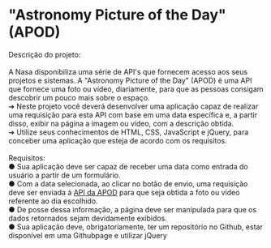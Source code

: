 # "Astronomy Picture of the Day" (APOD)
Descrição do projeto: <br><br>
A Nasa disponibiliza uma série de API's que fornecem acesso aos seus projetos e
sistemas. A "Astronomy Picture of the Day" (APOD) é uma API que fornece uma foto ou
vídeo, diariamente, para que as pessoas consigam descobrir um pouco mais sobre o
espaço. <br>
➔ Neste projeto você deverá desenvolver uma aplicação capaz de realizar uma
requisição para esta API com base em uma data específica e, a partir disso, exibir
na página a imagem ou vídeo, com a descrição obtida.<br>
➔ Utilize seus conhecimentos de HTML, CSS, JavaScript e jQuery, para conceber
uma aplicação que esteja de acordo com os requisitos.<br><br>
Requisitos:<br>
● Sua aplicação deve ser capaz de receber uma data como entrada do usuário a
partir de um formulário.<br>
● Com a data selecionada, ao clicar no botão de envio, uma requisição deve ser
enviada à [API da APOD](https://api.nasa.gov/planetary/apod ) para que seja
obtida a foto ou vídeo referente ao dia escolhido.<br>
● De posse dessa informação, a página deve ser manipulada para que os dados
retornados sejam devidamente exibidos.<br>
● Sua aplicação deve, obrigatoriamente, ter um repositório no Github, estar
disponível em uma Githubpage e utilizar jQuery
